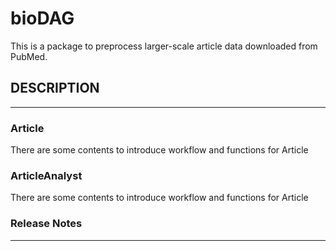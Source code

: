 # bioDAG

This is a package to preprocess larger-scale article data downloaded from PubMed.

## DESCRIPTION
___
### Article
There are some contents to introduce workflow and functions for Article

### ArticleAnalyst
There are some contents to introduce workflow and functions for Article

### Release Notes
___

